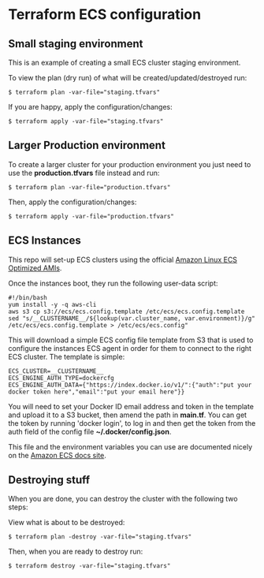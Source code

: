 Terraform ECS configuration
===========================

## Small staging environment

This is an example of creating a small ECS cluster staging environment.

To view the plan (dry run) of what will be created/updated/destroyed run:

    $ terraform plan -var-file="staging.tfvars"

If you are happy, apply the configuration/changes:

    $ terraform apply -var-file="staging.tfvars"

## Larger Production environment

To create a larger cluster for your production environment you just need to use the **production.tfvars** file instead and run:

    $ terraform plan -var-file="production.tfvars"

Then, apply the configuration/changes:

    $ terraform apply -var-file="production.tfvars"

## ECS Instances

This repo will set-up ECS clusters using the official [Amazon Linux ECS Optimized AMIs](http://docs.aws.amazon.com/AmazonECS/latest/developerguide/launch_container_instance.html).

Once the instances boot, they run the following user-data script:

    #!/bin/bash
    yum install -y -q aws-cli
    aws s3 cp s3://ecs/ecs.config.template /etc/ecs/ecs.config.template
    sed "s/__CLUSTERNAME__/${lookup(var.cluster_name, var.environment)}/g" /etc/ecs/ecs.config.template > /etc/ecs/ecs.config"

This will download a simple ECS config file template from S3 that is used to configure the instances ECS agent in order for them to connect to the right ECS cluster. The template is simple:

    ECS_CLUSTER=__CLUSTERNAME__
    ECS_ENGINE_AUTH_TYPE=dockercfg
    ECS_ENGINE_AUTH_DATA={"https://index.docker.io/v1/":{"auth":"put your docker token here","email":"put your email here"}}

You will need to set your Docker ID email address and token in the template and upload it to a S3 bucket, then amend the path in **main.tf**. You can get the token by running 'docker login', to log in and then get the token from the auth field of the config file **~/.docker/config.json**.

This file and the environment variables you can use are documented nicely on the [Amazon ECS docs site](http://docs.aws.amazon.com/AmazonECS/latest/developerguide/private-auth.html).

## Destroying stuff

When you are done, you can destroy the cluster with the following two steps:

View what is about to be destroyed:

    $ terraform plan -destroy -var-file="staging.tfvars"

Then, when you are ready to destroy run:

    $ terraform destroy -var-file="staging.tfvars"

